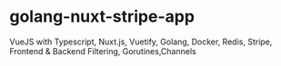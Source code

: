 # golang-nuxt-stripe-app

VueJS with Typescript, Nuxt.js, Vuetify, Golang, Docker, Redis, Stripe, Frontend & Backend Filtering, Gorutines,Channels
